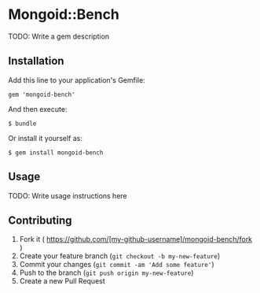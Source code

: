 # Mongoid::Bench

TODO: Write a gem description

## Installation

Add this line to your application's Gemfile:

    gem 'mongoid-bench'

And then execute:

    $ bundle

Or install it yourself as:

    $ gem install mongoid-bench

## Usage

TODO: Write usage instructions here

## Contributing

1. Fork it ( https://github.com/[my-github-username]/mongoid-bench/fork )
2. Create your feature branch (`git checkout -b my-new-feature`)
3. Commit your changes (`git commit -am 'Add some feature'`)
4. Push to the branch (`git push origin my-new-feature`)
5. Create a new Pull Request
